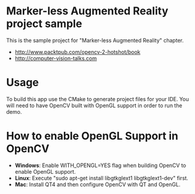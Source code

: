 Marker-less Augmented Reality project sample
===========================

This is the sample project for "Marker-less Augmented Reality" chapter.

 * <http://www.packtpub.com/opencv-2-hotshot/book>
 * <http://computer-vision-talks.com> 

Usage
===============================
To build this app use the CMake to generate project files for your IDE.
You will need to have OpenCV built with OpenGL support in order to run the demo.

How to enable OpenGL Support in OpenCV
===============================
 * <b>Windows</b>: Enable WITH_OPENGL=YES flag when building OpenCV to enable OpenGL support.
 * <b>Linux</b>: Execute "sudo apt-get install libgtkglext1 libgtkglext1-dev" first.
 * <b>Mac</b>: Install QT4 and then configure OpenCV with QT and OpenGL.
